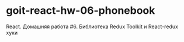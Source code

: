 # goit-react-hw-06-phonebook
React. Домашняя работа #6. Библиотека Redux Toolkit и React-redux хуки
